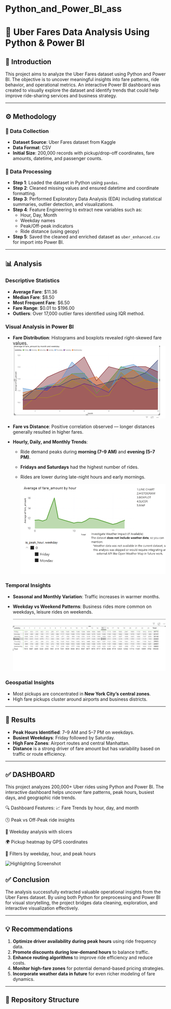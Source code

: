 # Python_and_Power_BI_ass
# 🚖 Uber Fares Data Analysis Using Python & Power BI

## 📌 Introduction
This project aims to analyze the Uber Fares dataset using Python and Power BI. The objective is to uncover meaningful insights into fare patterns, ride behavior, and operational metrics. An interactive Power BI dashboard was created to visually explore the dataset and identify trends that could help improve ride-sharing services and business strategy.

---

## ⚙️ Methodology

### 📁 Data Collection
- **Dataset Source**: Uber Fares dataset from Kaggle
- **Data Format**: CSV
- **Initial Size**: 200,000 records with pickup/drop-off coordinates, fare amounts, datetime, and passenger counts.

### 🔎 Data Processing
- **Step 1**: Loaded the dataset in Python using `pandas`.
- **Step 2**: Cleaned missing values and ensured datetime and coordinate formatting.
- **Step 3**: Performed Exploratory Data Analysis (EDA) including statistical summaries, outlier detection, and visualizations.
- **Step 4**: Feature Engineering to extract new variables such as:
  - Hour, Day, Month
  - Weekday names
  - Peak/Off-peak indicators
  - Ride distance (using geopy)
- **Step 5**: Saved the cleaned and enriched dataset as `uber_enhanced.csv` for import into Power BI.

---

## 📊 Analysis

### Descriptive Statistics
- **Average Fare**: $11.36
- **Median Fare**: $8.50
- **Most Frequent Fare**: $6.50
- **Fare Range**: $0.01 to $196.00
- **Outliers**: Over 17,000 outlier fares identified using IQR method.

### Visual Analysis in Power BI
- **Fare Distribution**: Histograms and boxplots revealed right-skewed fare values.
![Boxplox Screenshot](https://github.com/Umutoni-gloria/Python_and_Power_BI_ass/blob/3e6bba53e7a761aea65868aa017d228cc1804c94/Screenshots%20Py/Boxplot.png
)



- **Fare vs Distance**: Positive correlation observed — longer distances generally resulted in higher fares.
- **Hourly, Daily, and Monthly Trends**: 
  - Ride demand peaks during **morning (7–9 AM)** and **evening (5–7 PM)**.
  - **Fridays and Saturdays** had the highest number of rides.
  - Rides are lower during late-night hours and early mornings.

    ![Linechart Screenshot](https://github.com/Umutoni-gloria/Python_and_Power_BI_ass/blob/cc7c91f5c649114e8e4702011c55bb0c0bc7366b/Screenshots%20Py/Line%20chart.png)


### Temporal Insights
- **Seasonal and Monthly Variation**: Traffic increases in warmer months.
- **Weekday vs Weekend Patterns**: Business rides more common on weekdays, leisure rides on weekends.

  ![Highlighting Screenshot](https://github.com/Umutoni-gloria/Python_and_Power_BI_ass/blob/cc7c91f5c649114e8e4702011c55bb0c0bc7366b/Screenshots%20Py/Highlighting.png)


### Geospatial Insights
- Most pickups are concentrated in **New York City’s central zones**.
- High fare pickups cluster around airports and business districts.

---

## 📌 Results

- **Peak Hours Identified**: 7–9 AM and 5–7 PM on weekdays.
- **Busiest Weekdays**: Friday followed by Saturday.
- **High Fare Zones**: Airport routes and central Manhattan.
- **Distance** is a strong driver of fare amount but has variability based on traffic or route efficiency.

---

## ✅ DASHBOARD
This project analyzes 200,000+ Uber rides using Python and Power BI.
The interactive dashboard helps uncover fare patterns, peak hours, busiest days, and geographic ride trends.

🔍 Dashboard Features:
📈 Fare Trends by hour, day, and month

🕓 Peak vs Off-Peak ride insights

📅 Weekday analysis with slicers

🌍 Pickup heatmap by GPS coordinates

🎯 Filters by weekday, hour, and peak hours

 ![Highlighting Screenshot](https://drive.google.com/file/d/12bKZSBCQy5VVvikqWKGQJs1GcxUOsFoe/view?usp=drive_link)

## ✅ Conclusion

The analysis successfully extracted valuable operational insights from the Uber Fares dataset. By using both Python for preprocessing and Power BI for visual storytelling, the project bridges data cleaning, exploration, and interactive visualization effectively.

---

## 💡 Recommendations

1. **Optimize driver availability during peak hours** using ride frequency data.
2. **Promote discounts during low-demand hours** to balance traffic.
3. **Enhance routing algorithms** to improve ride efficiency and reduce costs.
4. **Monitor high-fare zones** for potential demand-based pricing strategies.
5. **Incorporate weather data in future** for even richer modeling of fare dynamics.

---

## 📁 Repository Structure

